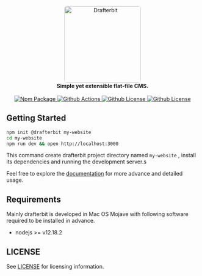 
<p align="center">
     <a href="https://egig.github.io/drafterbit">
       <img alt="Drafterbit" style="border-radius:6px" src="https://egig.github.io/drafterbit/assets/img/logo.png" width="200"/>
     </a>
     <br/>
     <strong>Simple yet extensible flat-file CMS.</strong>
     <br/>
     <br/>
     <a href="https://badge.fury.io/js/drafterbit">
        <img alt="Npm Package" src="https://badge.fury.io/js/drafterbit.svg"/>
     </a>
     <a href="https://github.com/egig/drafterbit/actions">
         <img alt="Github Actions" src="https://github.com/egig/drafterbit/workflows/test/badge.svg"/>
     </a>
     <a href="https://github.com/egig/drafterbit/blob/develop/LICENSE">
         <img alt="Github License" src="https://img.shields.io/github/license/drafterbit/drafterbit.svg"/>
     </a>
     <a href="https://github.com/egig/drafterbit/compare">
          <img alt="Github License" src="https://img.shields.io/badge/PRs-welcome-brightgreen.svg"/>
     </a>
</p>

## Getting Started

```sh
npm init @drafterbit my-website
cd my-website
npm run dev && open http://localhost:3000
```

This command create drafterbit project directory named `my-website` , install its dependencies
and running the development server.s

Feel free to explore the [documentation](https://drafterbit.github.io/drafterbit)
for more advance and detailed usage.

## Requirements

Mainly drafterbit is developed in Mac OS Mojave with following software required to be installed in advance.

+ nodejs >= v12.18.2

## LICENSE

See [LICENSE](https://github.com/drafterbit/drafterbit/blob/develop/LICENSE) for licensing information.
